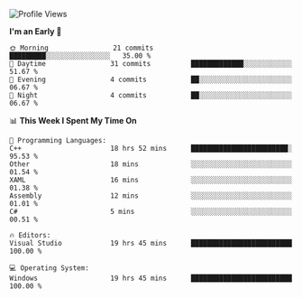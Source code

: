 <!--START_SECTION:waka-->
![Profile Views](http://img.shields.io/badge/Profile%20Views-2-blue)

**I'm an Early 🐤** 

```text
🌞 Morning                21 commits          █████████░░░░░░░░░░░░░░░░   35.00 % 
🌆 Daytime                31 commits          █████████████░░░░░░░░░░░░   51.67 % 
🌃 Evening                4 commits           ██░░░░░░░░░░░░░░░░░░░░░░░   06.67 % 
🌙 Night                  4 commits           ██░░░░░░░░░░░░░░░░░░░░░░░   06.67 % 
```


📊 **This Week I Spent My Time On** 

```text
💬 Programming Languages: 
C++                      18 hrs 52 mins      ████████████████████████░   95.53 % 
Other                    18 mins             ░░░░░░░░░░░░░░░░░░░░░░░░░   01.54 % 
XAML                     16 mins             ░░░░░░░░░░░░░░░░░░░░░░░░░   01.38 % 
Assembly                 12 mins             ░░░░░░░░░░░░░░░░░░░░░░░░░   01.01 % 
C#                       5 mins              ░░░░░░░░░░░░░░░░░░░░░░░░░   00.51 % 

🔥 Editors: 
Visual Studio            19 hrs 45 mins      █████████████████████████   100.00 % 

💻 Operating System: 
Windows                  19 hrs 45 mins      █████████████████████████   100.00 % 
```


<!--END_SECTION:waka-->
